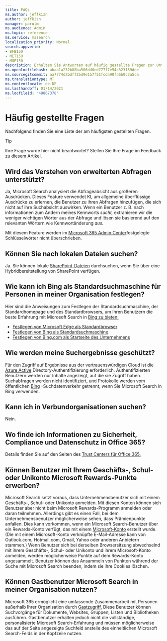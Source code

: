 ```yaml
---
title: FAQs
ms.author: jeffkizn
author: jeffkizn
manager: parulm
ms.audience: Admin
ms.topic: reference
ms.service: mssearch
localization_priority: Normal
search.appverid:
- BFB160
- MET150
- MOE150
description: Erhalten Sie Antworten auf häufig gestellte Fragen zur Unternehmenssuche und zu Microsoft Search
ms.openlocfilehash: abaa1a232b08ba586dd6cd777f7e54c323159dee
ms.sourcegitcommit: aa7774d2bdff2bd9e1b7f51fcda90fa6b0c3a5ca
ms.translationtype: MT
ms.contentlocale: de-DE
ms.lasthandoff: 01/14/2021
ms.locfileid: "49867378"
---
```

<!-- markdownlint-disable no-trailing-punctuation -->
# <a name="frequently-asked-questions"></a>Häufig gestellte Fragen

Nachfolgend finden Sie eine Liste der am häufigsten gestellten Fragen.

> [!TIP]
> Ihre Frage wurde hier nicht beantwortet? Stellen Sie Ihre Frage im Feedback zu diesem Artikel.

## <a name="is-advanced-query-understanding-supported"></a>Wird das Verstehen von erweiterten Abfragen unterstützt?

Ja, Microsoft Search analysiert die Abfrageabsicht aus größeren Ausdrücken. Dieses Feature verwendet KI, um allgemeine überflüssige Ausdrücke zu erlernen, die Benutzer zu ihren Abfragen hinzufügen, die sich nicht auf ihre Suchabsicht auswirken. Wenn ein Benutzer z. B. nach informationen zum Ändern meines Kennworts *sucht,* extrahieren wir die weniger wichtigen Wörter aus der Abfrage und lösen sie basierend auf den relevanten Wörtern wie Kennwortänderung *aus.*
  
Mit diesem Feature werden im [Microsoft 365 Admin Center](https://admin.microsoft.com)festgelegte Schlüsselwörter nicht überschrieben.
  
## <a name="can-you-search-for-files-on-premises"></a>Können Sie nach lokalen Dateien suchen?

Ja. Sie können lokale [SharePoint-Dateien](http://sharepoint.com/) durchsuchen, wenn Sie über eine Hybridbereitstellung von SharePoint verfügen.
  
## <a name="how-do-i-make-bing-the-default-search-engine-for-people-in-my-org"></a>Wie kann ich Bing als Standardsuchmaschine für Personen in meiner Organisation festlegen?

Hier sind die Anweisungen zum Festlegen der Standardsuchmaschine, der Standardhomepage und des Standardbrowsers, um Ihren Benutzern die beste Erfahrung mit Microsoft Search in [Bing zu bieten:](https://Bing.com)

- [Festlegen von Microsoft Edge als Standardbrowser](/deployedge/edge-default-browser)
- [Festlegen von Bing als Standardsuchmaschine](set-default-search-engine.md)
- [Festlegen von Bing.com als Startseite des Unternehmens](set-default-homepage.md)

## <a name="how-are-my-search-results-protected"></a>Wie werden meine Suchergebnisse geschützt?

Für den Zugriff auf Ergebnisse aus der vertrauenswürdigen Cloud ist die [Azure Active](https://docs.microsoft.com/azure/active-directory/) Directory-Authentifizierung erforderlich. Authentifizierten Benutzern werden nur Inhalte angezeigt, auf die sie Zugriff haben. Suchabfragen werden nicht identifiziert, und Protokolle werden vom öffentlichen [Bing](https://Bing.com) -Suchdatenverkehr getrennt, wenn Sie Microsoft Search in Bing verwenden.

## <a name="can-i-search-across-federated-organizations"></a>Kann ich in Verbundorganisationen suchen?

Nein.

## <a name="where-can-i-get-info-about-office-365-security-compliance-and-privacy"></a>Wo finde ich Informationen zu Sicherheit, Compliance und Datenschutz in Office 365?

Details finden Sie auf den Seiten des [Trust Centers für Office 365.](https://www.microsoft.com/TrustCenter/CloudServices/office365/default.aspx)

## <a name="can-users-earn-microsoft-rewards-points-with-their-work-or-school-account"></a>Können Benutzer mit Ihrem Geschäfts-, Schul- oder Unikonto Microsoft Rewards-Punkte erwerben?

Microsoft Search setzt voraus, dass Unternehmensbenutzer sich mit einem Geschäfts-, Schul- oder Unikonto anmelden. Mit diesen Konten können sich Benutzer aber nicht beim Microsoft Rewards-Programm anmelden oder daran teilnehmen. Allerdings gibt es einen Fall, bei dem Unternehmensbenutzer möglicherweise sehen, dass Prämienpunkte anfallen. Dies kann vorkommen, wenn ein Microsoft Search-Benutzer über ein Rewards-Konto verfügt, das mit einem [Microsoft-Konto](https://www.microsoft.com/welcome?rtc=1) erstellt wurde. (Die mit einem Microsoft-Konto verknüpfte E-Mail-Adresse kann von Outlook.com, Hotmail.com, Gmail, Yahoo oder anderen Anbietern stammen.) Wenn Benutzer sich bei derselben Browsersitzung abwechselnd mit ihrem Geschäfts-, Schul- oder Unikonto und ihrem Microsoft-Konto anmelden, werden möglicherweise Punkte auf dem Rewards-Konto angesammelt. Benutzer können das Ansammeln von Punkten während der Suche mit Microsoft Search beenden, indem sie ihre Cookies löschen.

## <a name="can-guest-users-leverage-microsoft-search-in-my-organization"></a>Können Gastbenutzer Microsoft Search in meiner Organisation nutzen?

Microsoft 365 ermöglicht eine umfassende Zusammenarbeit mit Personen außerhalb Ihrer Organisation durch [Gastzugriff.](https://docs.microsoft.com/microsoft-365/solutions/collaborate-with-people-outside-your-organization) Diese Benutzer können Suchvorgänge für Dokumente, Websites, Gruppen, Listen und Bibliotheken ausführen. Gastbenutzer erhalten jedoch nicht die vollständige, personalisierte Microsoft Search-Erfahrung und müssen möglicherweise das auf der Seite angezeigte Suchfeld anstelle des einheitlichen Microsoft Search-Felds in der Kopfzeile nutzen.
